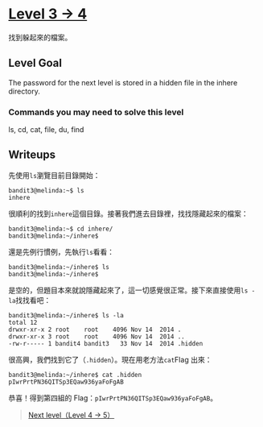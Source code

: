# [Level 3 -> 4](http://overthewire.org/wargames/bandit/bandit4.html)

 找到躲起來的檔案。

## Level Goal

The password for the next level is stored in a hidden file in the inhere directory.


### Commands you may need to solve this level

ls, cd, cat, file, du, find

## Writeups

先使用```ls```瀏覽目前目錄開始：

```shell
bandit3@melinda:~$ ls
inhere
```
很順利的找到```inhere```這個目錄。接著我們進去目錄裡，找找隱藏起來的檔案：

```shell
bandit3@melinda:~$ cd inhere/
bandit3@melinda:~/inhere$
```
還是先例行慣例，先執行```ls```看看：

```shell
bandit3@melinda:~/inhere$ ls
bandit3@melinda:~/inhere$
```

是空的，但題目本來就說隱藏起來了，這一切感覺很正常。接下來直接使用```ls -la```找找看吧：

```shell
bandit3@melinda:~/inhere$ ls -la
total 12
drwxr-xr-x 2 root    root    4096 Nov 14  2014 .
drwxr-xr-x 3 root    root    4096 Nov 14  2014 ..
-rw-r----- 1 bandit4 bandit3   33 Nov 14  2014 .hidden
```
很高興，我們找到它了（```.hidden```）。現在用老方法```cat```Flag 出來：

```shell
bandit3@melinda:~/inhere$ cat .hidden
pIwrPrtPN36QITSp3EQaw936yaFoFgAB
```
恭喜！得到第四組的 Flag：```pIwrPrtPN36QITSp3EQaw936yaFoFgAB```。
> [Next level（Level 4 -> 5）](https://github.com/YanHaoChen/OverTheWire-Writeups/blob/master/Bandit/Level4to5.md) 
